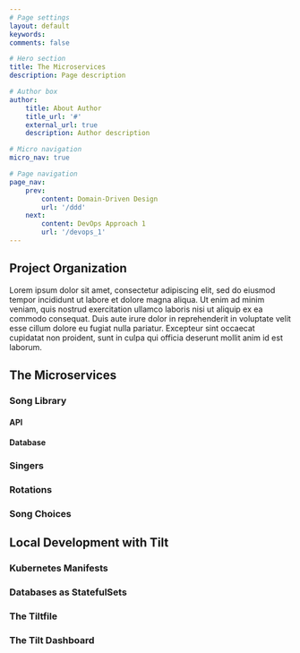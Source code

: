 ```yaml
---
# Page settings
layout: default
keywords:
comments: false

# Hero section
title: The Microservices
description: Page description

# Author box
author:
    title: About Author
    title_url: '#'
    external_url: true
    description: Author description

# Micro navigation
micro_nav: true

# Page navigation
page_nav:
    prev:
        content: Domain-Driven Design
        url: '/ddd'
    next:
        content: DevOps Approach 1
        url: '/devops_1'
---
```


## Project Organization
Lorem ipsum dolor sit amet, consectetur adipiscing elit, sed do eiusmod tempor incididunt ut labore et dolore magna aliqua. Ut enim ad minim veniam, quis nostrud exercitation ullamco laboris nisi ut aliquip ex ea commodo consequat. Duis aute irure dolor in reprehenderit in voluptate velit esse cillum dolore eu fugiat nulla pariatur. Excepteur sint occaecat cupidatat non proident, sunt in culpa qui officia deserunt mollit anim id est laborum.

## The Microservices

### Song Library

#### API

#### Database

### Singers

### Rotations

### Song Choices

## Local Development with Tilt

### Kubernetes Manifests

### Databases as StatefulSets

### The Tiltfile

### The Tilt Dashboard
